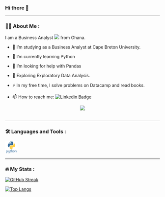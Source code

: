 ### Hi there 👋
---
### :man_technologist: About Me :

I am a Business Analyst <img src="https://media.giphy.com/media/WUlplcMpOCEmTGBtBW/giphy.gif" width="30"> from Ghana.

- :telescope: I’m studying as a Business Analyst at Cape Breton University.

- 🌱 I’m currently learning Python 

- 🤔 I’m looking for help with Pandas 

- :seedling: Exploring Exploratory Data Analysis.

- :zap: In my free time, I solve problems on Datacamp and read books.
  
- :mailbox: How to reach me: [![Linkedin Badge](https://img.shields.io/badge/-Enoch.Amo-blue?style=flat&logo=Linkedin&logoColor=white)](https://www.linkedin.com/in/enoch-amo-93449a1a0/)

<div id="header" align="center">
  <img src="https://media.giphy.com/media/M9gbBd9nbDrOTu1Mqx/giphy.gif" width="100"/>
</div>

<img src="https://komarev.com/ghpvc/?username=enoch-amo-93449a1a0&style=flat-square&color=blue" alt=""/>

---

### :hammer_and_wrench: Languages and Tools :

<div>
 
  <img src="https://github.com/devicons/devicon/blob/master/icons/python/python-original-wordmark.svg" title="Python" alt="Python" width="40" height="40"/>&nbsp;
 
</div>

---

### :fire: My Stats :
[![GitHub Streak](https://streak-stats.demolab.com?user=enoch-amo-93449a1a0)](https://git.io/streak-stats)

[![Top Langs](https://github-readme-stats.vercel.app/api/top-langs/?username=enoch-amo-93449a1a0&layout=compact&theme=vision-friendly-dark)](https://github.com/anuraghazra/github-readme-stats)
